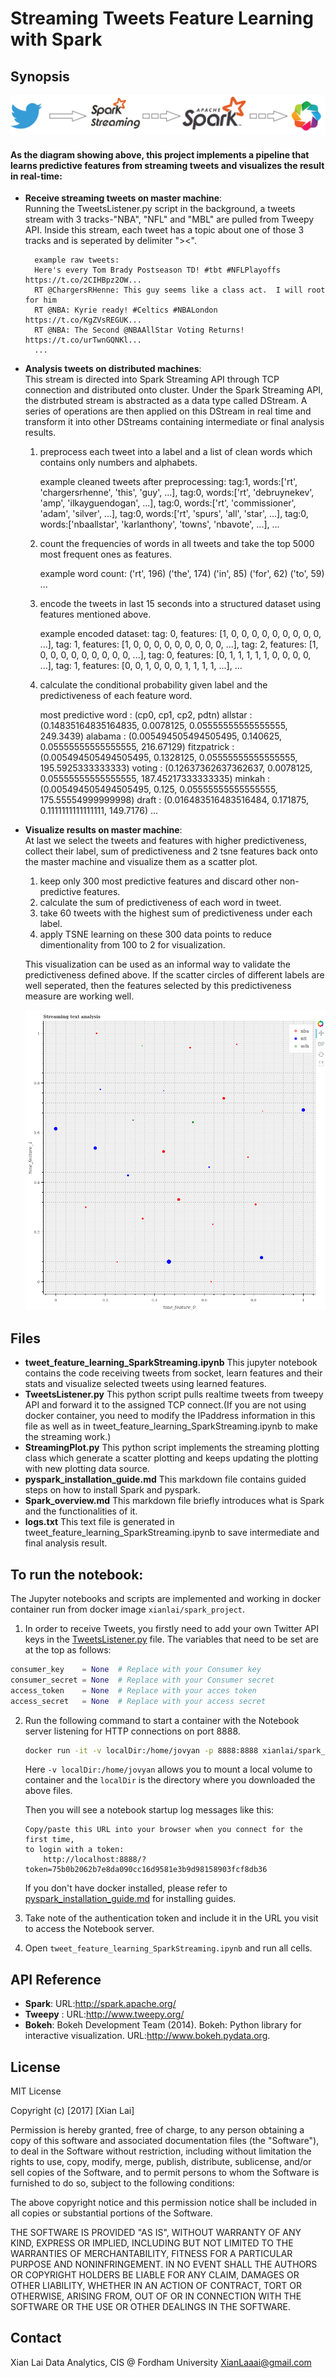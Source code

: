 # Streaming Tweets Feature Learning with Spark

## Synopsis
![](imgs/logos.png)
#### As the diagram showing above, this project implements a pipeline that learns predictive features from streaming tweets and visualizes the result in real-time:

- **Receive streaming tweets on master machine**:    
    Running the TweetsListener.py script in the background, a tweets stream with 3 tracks-"NBA", "NFL" and "MBL" are pulled from Tweepy API. Inside this stream, each tweet has a topic about one of those 3 tracks and is seperated by delimiter "><". 

        example raw tweets:
        Here's every Tom Brady Postseason TD! #tbt #NFLPlayoffs https://t.co/2CIHBpz2OW...
        RT @ChargersRHenne: This guy seems like a class act.  I will root for him
        RT @NBA: Kyrie ready! #Celtics #NBALondon https://t.co/KgZVsREGUK...
        RT @NBA: The Second @NBAAllStar Voting Returns! https://t.co/urTwnGQNKl...
        ...

- **Analysis tweets on distributed machines**:    
    This stream is directed into Spark Streaming API through TCP connection and distributed onto cluster. Under the Spark Streaming API, the distrbuted stream is abstracted as a data type called DStream. A series of operations are then applied on this DStream in real time and transform it into other DStreams containing intermediate or final analysis results. 
    
    1. preprocess each tweet into a label and a list of clean words which contains only numbers and alphabets.
    
        example cleaned tweets after preprocessing:
        tag:1, words:['rt', 'chargersrhenne', 'this', 'guy', ...],
        tag:0, words:['rt', 'debruynekev', 'amp', 'ilkayguendogan', ...],
        tag:0, words:['rt', 'commissioner', 'adam', 'silver', ...],
        tag:0, words:['rt', 'spurs', 'all', 'star', ...],
        tag:0, words:['nbaallstar', 'karlanthony', 'towns', 'nbavote', ...],
        ...

    2. count the frequencies of words in all tweets and take the top 5000 most frequent ones as features.
    
        example word count:
        ('rt', 196)
        ('the', 174)
        ('in', 85)
        ('for', 62)
        ('to', 59)
        ...

    3. encode the tweets in last 15 seconds into a structured dataset using features mentioned above.
    
        example encoded dataset:
        tag: 0, features: [1, 0, 0, 0, 0, 0, 0, 0, 0, 0, ...],
        tag: 1, features: [1, 0, 0, 0, 0, 0, 0, 0, 0, 0, ...],
        tag: 2, features: [1, 0, 0, 0, 0, 0, 0, 0, 0, 0, ...],
        tag: 0, features: [0, 1, 1, 1, 1, 1, 0, 0, 0, 0, ...],
        tag: 1, features: [0, 0, 1, 0, 0, 0, 1, 1, 1, 1, ...],
        ...

    4. calculate the conditional probability given label and the predictiveness of each feature word.
    
        most predictive word : (cp0, cp1, cp2, pdtn)
        allstar     : (0.14835164835164835, 0.0078125, 0.05555555555555555, 249.3439)
        alabama     : (0.005494505494505495, 0.140625, 0.05555555555555555, 216.67129)
        fitzpatrick : (0.005494505494505495, 0.1328125, 0.05555555555555555, 195.5925333333333)
        voting      : (0.12637362637362637, 0.0078125, 0.05555555555555555, 187.45217333333335)
        minkah      : (0.005494505494505495, 0.125, 0.05555555555555555, 175.55554999999998)
        draft       : (0.016483516483516484, 0.171875, 0.1111111111111111, 149.7176)
        ...
    
- **Visualize results on master machine**:   
    At last we select the tweets and features with higher predictiveness, collect their label, sum of predictiveness and 2 tsne features back onto the master machine and visualize them as a scatter plot. 

    1. keep only 300 most predictive features and discard other non-predictive features.
    2. calculate the sum of predictiveness of each word in tweet.
    3. take 60 tweets with the highest sum of predictiveness under each label.
    4. apply TSNE learning on these 300 data points to reduce dimentionality from 100 to 2 for visualization.
    
    This visualization can be used as an informal way to validate the predictiveness defined above. If the scatter circles of different labels are well seperated, then the features selected by this predictiveness measure are working well.
    
    ![](imgs/tweet_feature_learning.gif)


## Files
- **tweet_feature_learning_SparkStreaming.ipynb**
    This jupyter notebook contains the code receiving tweets from socket, learn features and their stats and visualize selected tweets using learned features.
- **TweetsListener.py**
    This python script pulls realtime tweets from tweepy API and forward it to the assigned TCP connect.(If you are not using docker container, you need to modify the IPaddress information in this file as well as in tweet_feature_learning_SparkStreaming.ipynb to make the streaming work.)
- **StreamingPlot.py**
    This python script implements the streaming plotting class which generate a scatter plotting and keeps updating the plotting with new plotting data source.
- **pyspark_installation_guide.md**
    This markdown file contains guided steps on how to install Spark and pyspark.
- **Spark_overview.md**
    This markdown file briefly introduces what is Spark and the functionalities of it.
- **logs.txt**
    This text file is generated in tweet_feature_learning_SparkStreaming.ipynb to save intermediate and final analysis result.


## To run the notebook:
The Jupyter notebooks and scripts are implemented and working in docker container run from docker image `xianlai/spark_project`. 

1. In order to receive Tweets, you firstly need to add your own Twitter API keys in the [TweetsListener.py](./TweetsListener.py) file. The variables that need to be set are at the top as follows:
```python
consumer_key    = None  # Replace with your Consumer key
consumer_secret = None  # Replace with your Consumer secret
access_token    = None  # Replace with your acces token
access_secret   = None  # Replace with your access secret
```

2. Run the following command to start a container with the Notebook server listening for HTTP connections on port 8888. 

    ```bash
    docker run -it -v localDir:/home/jovyan -p 8888:8888 xianlai/spark_project
    ```

    Here `-v localDir:/home/jovyan` allows you to mount a local volume to container and the `localDir` is the directory where you downloaded the above files.

    Then you will see a notebook startup log messages like this:
    ```
    Copy/paste this URL into your browser when you connect for the first time,
    to login with a token:
        http://localhost:8888/?token=75b0b2062b7e8da090cc16d9581e3b9d98158903fcf8db36
    ```

    If you don't have docker installed, please refer to [pyspark_installation_guide.md](./pyspark_installation_guide.md) for installing guides.

3. Take note of the authentication token and include it in the URL you visit to access the Notebook server.

4. Open `tweet_feature_learning_SparkStreaming.ipynb` and run all cells.


## API Reference
- **Spark**: URL:http://spark.apache.org/
- **Tweepy** : URL:http://www.tweepy.org/
- **Bokeh**: Bokeh Development Team (2014). Bokeh: Python library for interactive visualization. URL:http://www.bokeh.pydata.org.


## License
MIT License

Copyright (c) [2017] [Xian Lai]

Permission is hereby granted, free of charge, to any person obtaining a copy of this software and associated documentation files (the "Software"), to deal in the Software without restriction, including without limitation the rights
to use, copy, modify, merge, publish, distribute, sublicense, and/or sell copies of the Software, and to permit persons to whom the Software is
furnished to do so, subject to the following conditions:

The above copyright notice and this permission notice shall be included in all
copies or substantial portions of the Software.

THE SOFTWARE IS PROVIDED "AS IS", WITHOUT WARRANTY OF ANY KIND, EXPRESS OR
IMPLIED, INCLUDING BUT NOT LIMITED TO THE WARRANTIES OF MERCHANTABILITY,
FITNESS FOR A PARTICULAR PURPOSE AND NONINFRINGEMENT. IN NO EVENT SHALL THE
AUTHORS OR COPYRIGHT HOLDERS BE LIABLE FOR ANY CLAIM, DAMAGES OR OTHER
LIABILITY, WHETHER IN AN ACTION OF CONTRACT, TORT OR OTHERWISE, ARISING FROM,
OUT OF OR IN CONNECTION WITH THE SOFTWARE OR THE USE OR OTHER DEALINGS IN THE
SOFTWARE.

## Contact
Xian Lai
Data Analytics, CIS @ Fordham University
XianLaaai@gmail.com
